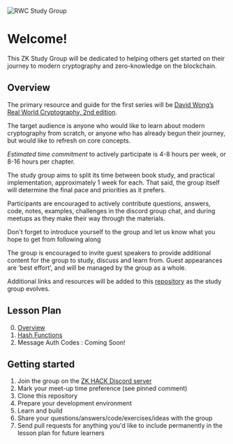 ![RWC Study Group](/realworld-cryptography-studygroup/assets/images/rwc-cover-trans-v1.png)

# Welcome! 
This ZK Study Group will be dedicated to helping others get started on their journey to modern cryptography and zero-knowledge on the blockchain.

## Overview
The primary resource and guide for the first series will be [David Wong’s Real World Cryptography, 2nd edition](https://www.manning.com/books/real-world-cryptography). 

The target audience is anyone who would like to learn about modern cryptography from scratch, or anyone who has already begun their journey, but would like to refresh on core concepts. 

*Estimated time commitment* to actively participate is 4-8 hours per week, or 8-16 hours per chapter.

The study group aims to split its time between book study, and practical implementation, approximately 1 week for each. That said, the group itself will determine the final pace and priorities as it prefers. 

Participants are encouraged to actively contribute questions, answers, code, notes, examples, challenges in the discord group chat, and during meetups as they make their way through the materials.

Don't forget to introduce yourself to the group and let us know what you hope to get from following along
 
The group is encouraged to invite guest speakers to provide additional content for the group to study, discuss and learn from. Guest appearances are ‘best effort’, and will be managed by the group as a whole.

Additional links and resources will be added to this [repository](https://github.com/zk-community/realworld-cryptography-studygroup/) as the study group evolves. 

## Lesson Plan
0. [Overview](lesson_00-Overview/index.md)
1. [Hash Functions](lesson_01-Hash_Functions/index.md)
2. Message Auth Codes : Coming Soon!

## Getting started

1. Join the group on the [ZK HACK Discord server](https://discord.gg/xSWfCgDYZb)
2. Mark your meet-up time preference (see pinned comment)
3. Clone this repository
4. Prepare your development environment
5. Learn and build
6. Share your questions/answers/code/exercises/ideas with the group
7. Send pull requests for anything you'd like to include permanently in the lesson plan for future learners
